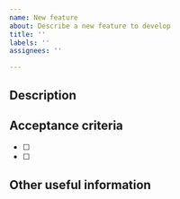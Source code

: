 ```yaml
---
name: New feature
about: Describe a new feature to develop
title: ''
labels: ''
assignees: ''

---
```


## Description
<!-- A few sentences describing new feature -->
<!-- screenshot, video, or link to mockup/prototype are welcome -->

## Acceptance criteria

<!-- Describe here the list of acceptance criteria -->
- [ ] 
- [ ] 

## Other useful information
